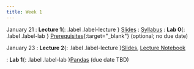 ```yaml
---
title: Week 1
---
```


January 21
: **Lecture 1**{: .label .label-lecture } [Slides]()
    : [Syllabus](https://www.econ148.org/sp24/syllabus/)
: **Lab 0**{: .label .label-lab } [Prerequisites](){:target="_blank"} (optional; no due date)


January 23
: **Lecture 2**{: .label .label-lecture }[Slides](), [Lecture Notebook]()

: **Lab 1**{: .label .label-lab }[Pandas]() (due date TBD)